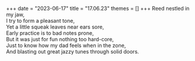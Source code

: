 +++
date = "2023-06-17"
title = "17.06.23"
themes = []
+++
Reed nestled in my jaw,  
I try to form a pleasant tone,  
Yet a little squeak leaves near ears sore,  
Early practice is to bad notes prone,  
But it was just for fun nothing too hard-core,  
Just to know how my dad feels when in the zone,  
And blasting out great jazzy tunes through solid doors.
